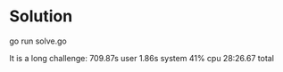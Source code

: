 # Solution

go run solve.go

It is a long challenge: 709.87s user 1.86s system 41% cpu 28:26.67 total
